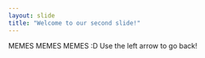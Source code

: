 ```yaml
---
layout: slide
title: "Welcome to our second slide!"
---
```

MEMES MEMES MEMES :D
Use the left arrow to go back!
